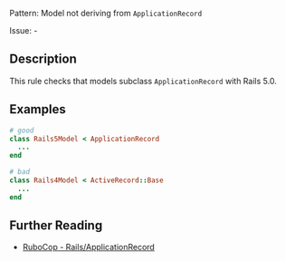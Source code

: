 Pattern: Model not deriving from `ApplicationRecord`

Issue: -

## Description

This rule checks that models subclass `ApplicationRecord` with Rails 5.0.

## Examples

```ruby
# good
class Rails5Model < ApplicationRecord
  ...
end

# bad
class Rails4Model < ActiveRecord::Base
  ...
end
```

## Further Reading

* [RuboCop - Rails/ApplicationRecord](https://rubocop.readthedocs.io/en/latest/cops_rails/#railsapplicationrecord)
